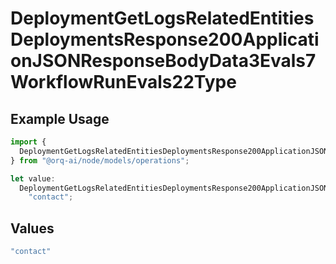 # DeploymentGetLogsRelatedEntitiesDeploymentsResponse200ApplicationJSONResponseBodyData3Evals7WorkflowRunEvals22Type

## Example Usage

```typescript
import {
  DeploymentGetLogsRelatedEntitiesDeploymentsResponse200ApplicationJSONResponseBodyData3Evals7WorkflowRunEvals22Type,
} from "@orq-ai/node/models/operations";

let value:
  DeploymentGetLogsRelatedEntitiesDeploymentsResponse200ApplicationJSONResponseBodyData3Evals7WorkflowRunEvals22Type =
    "contact";
```

## Values

```typescript
"contact"
```